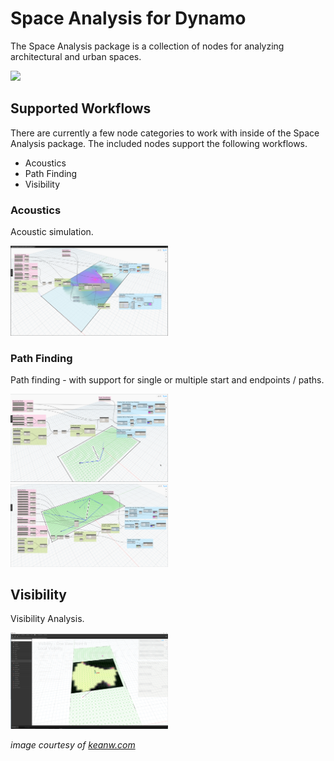 # Space Analysis for Dynamo

The Space Analysis package is a collection of nodes for analyzing architectural and urban spaces.

<img src="../../assets/hello/toolkit1.png" style="width:50%;"/>

## Supported Workflows

There are currently a few node categories to work with inside of the Space Analysis package. The included nodes support the following workflows.

* Acoustics
* Path Finding
* Visibility

### Acoustics

Acoustic simulation.

<img src="../../assets/hello/spaceAnalysis-Acoustics-01.png" style="width:50%;"/>


### Path Finding

Path finding - with support for single or multiple start and endpoints / paths.

<img src="../../assets/hello/spaceAnalysis-PathFinding-01.png" style="width:50%;"/>

<img src="../../assets/hello/spaceAnalysis-PathFinding-02.png" style="width:50%;"/>


## Visibility

Visibility Analysis.

<img src="../../assets/hello/spaceAnalysis-Visibility-01.gif" style="width:50%;"/>

_image courtesy of [keanw.com](https://www.keanw.com/2019/03/the-space-analysis-package-for-dynamo-and-refinery-is-now-available.html)_
